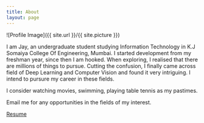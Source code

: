 ```yaml
---
title: About
layout: page
---
```

![Profile Image]({{ site.url }}/{{ site.picture }})

I am Jay, an undergraduate student studying Information Technology in K.J Somaiya College Of Engineering, Mumbai. I started development from my freshman year, since then I am hooked. When exploring, I realised that there are millions of things to pursue. Cutting the confusion, I finally came across field of Deep Learning and Computer Vision and found it very intriguing. I intend to pursure my career in these fields.

I consider watching movies, swimming, playing table tennis as my pastimes.

Email me for any opportunities in the fields of my interest.

[Resume](/assets/images/resume.pdf)
